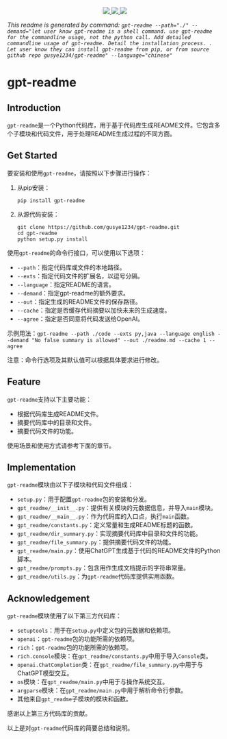 
<div align="center">
    <a href="https://github.com/gusye1234/gpt-readme">
      <img src="https://img.shields.io/badge/written_by-GPT-green">
    </a>
    <a href="https://github.com/gusye1234/gpt-readme">
      <img src="https://img.shields.io/badge/could_be-Wrong-red">
    </a>
    <a href="https://pypi.org/project/gpt-readme/">
      <img src="https://img.shields.io/pypi/v/gpt-readme.svg">
    </a>
</div>

*This readme is generated by command: `gpt-readme --path="./" --demand="let user know gpt-readme is a shell command. use gpt-readme for the commandline usage, not the python call. Add detailed commandline usage of gpt-readme. Detail the installation process. . Let user know they can install gpt-readme from pip, or from source github repo gusye1234/gpt-readme" --language="chinese"`*

# gpt-readme

## Introduction
`gpt-readme`是一个Python代码库，用于基于代码库生成README文件。它包含多个子模块和代码文件，用于处理README生成过程的不同方面。

## Get Started
要安装和使用`gpt-readme`，请按照以下步骤进行操作：

1. 从pip安装：
   ```
   pip install gpt-readme
   ```

2. 从源代码安装：
   ```
   git clone https://github.com/gusye1234/gpt-readme.git
   cd gpt-readme
   python setup.py install
   ```

使用`gpt-readme`的命令行接口，可以使用以下选项：

- `--path`：指定代码库或文件的本地路径。
- `--exts`：指定代码文件的扩展名，以逗号分隔。
- `--language`：指定README的语言。
- `--demand`：指定gpt-readme的额外要求。
- `--out`：指定生成的README文件的保存路径。
- `--cache`：指定是否缓存代码摘要以加快未来的生成速度。
- `--agree`：指定是否同意将代码发送给OpenAI。

示例用法：`gpt-readme --path ./code --exts py,java --language english --demand "No false summary is allowed" --out ./readme.md --cache 1 --agree`

注意：命令行选项及其默认值可以根据具体要求进行修改。

## Feature
`gpt-readme`支持以下主要功能：

- 根据代码库生成README文件。
- 摘要代码库中的目录和文件。
- 摘要代码文件的功能。

使用场景和使用方式请参考下面的章节。

## Implementation
`gpt-readme`模块由以下子模块和代码文件组成：

- `setup.py`：用于配置`gpt-readme`包的安装和分发。
- `gpt_readme/__init__.py`：提供有关模块的元数据信息，并导入`main`模块。
- `gpt_readme/__main__.py`：作为代码库的入口点，执行`main`函数。
- `gpt_readme/constants.py`：定义常量和生成README标题的函数。
- `gpt_readme/dir_summary.py`：实现摘要代码库中目录和文件的功能。
- `gpt_readme/file_summary.py`：提供摘要代码文件的功能。
- `gpt_readme/main.py`：使用ChatGPT生成基于代码的README文件的Python脚本。
- `gpt_readme/prompts.py`：包含用作生成文档提示的字符串常量。
- `gpt_readme/utils.py`：为`gpt-readme`代码库提供实用函数。

## Acknowledgement
`gpt-readme`模块使用了以下第三方代码库：

- `setuptools`：用于在`setup.py`中定义包的元数据和依赖项。
- `openai`：`gpt-readme`包的功能所需的依赖项。
- `rich`：`gpt-readme`包的功能所需的依赖项。
- `rich.console`模块：在`gpt_readme/constants.py`中用于导入`Console`类。
- `openai.ChatCompletion`类：在`gpt_readme/file_summary.py`中用于与ChatGPT模型交互。
- `os`模块：在`gpt_readme/main.py`中用于与操作系统交互。
- `argparse`模块：在`gpt_readme/main.py`中用于解析命令行参数。
- 其他来自`gpt_readme`子模块的模块和函数。

感谢以上第三方代码库的贡献。

以上是对`gpt-readme`代码库的简要总结和说明。